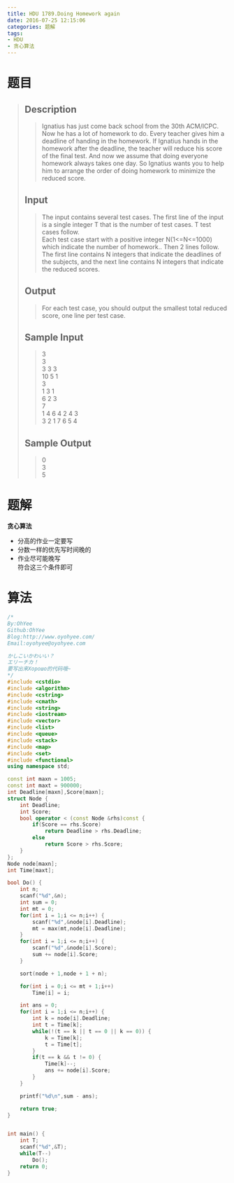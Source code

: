 ```yaml
---
title: HDU 1789.Doing Homework again
date: 2016-07-25 12:15:06
categories: 题解
tags:
- HDU
- 贪心算法
---
```

# 题目
> 
> ## Description  
>> Ignatius has just come back school from the 30th ACM/ICPC. Now he has a lot of homework to do. Every teacher gives him a deadline of handing in the homework. If Ignatius hands in the homework after the deadline, the teacher will reduce his score of the final test. And now we assume that doing everyone homework always takes one day. So Ignatius wants you to help him to arrange the order of doing homework to minimize the reduced score.  
>>    
>> <!--more-->  
> 
> ## Input  
>> The input contains several test cases. The first line of the input is a single integer T that is the number of test cases. T test cases follow.   
>> Each test case start with a positive integer N(1<=N<=1000) which indicate the number of homework.. Then 2 lines follow. The first line contains N integers that indicate the deadlines of the subjects, and the next line contains N integers that indicate the reduced scores.   
>>    
> 
> ## Output  
>> For each test case, you should output the smallest total reduced score, one line per test case.   
>>    
> 
> ## Sample Input  
>> 3  
>> 3  
>> 3 3 3  
>> 10 5 1  
>> 3  
>> 1 3 1  
>> 6 2 3  
>> 7  
>> 1 4 6 4 2 4 3  
>> 3 2 1 7 6 5 4   
>>    
> 
> ## Sample Output  
>> 0  
>> 3  
>> 5   

# 题解
**贪心算法**  
- 分高的作业一定要写
- 分数一样的优先写时间晚的
- 作业尽可能晚写  
符合这三个条件即可  

# 算法
```cpp Doing Homework again https://github.com/OhYee/ACM.github.io/blob/master/HDU/1789.Doing%20Homework%20again.cpp 代码备份
/*
By:OhYee
Github:OhYee
Blog:http://www.oyohyee.com/
Email:oyohyee@oyohyee.com

かしこいかわいい？
エリーチカ！
要写出来Хорошо的代码哦~
*/
#include <cstdio>
#include <algorithm>
#include <cstring>
#include <cmath>
#include <string>
#include <iostream>
#include <vector>
#include <list>
#include <queue>
#include <stack>
#include <map>
#include <set>
#include <functional>
using namespace std;

const int maxn = 1005;
const int maxt = 900000;
int Deadline[maxn],Score[maxn];
struct Node {
    int Deadline;
    int Score;
    bool operator < (const Node &rhs)const {
        if(Score == rhs.Score)
            return Deadline > rhs.Deadline;
        else
            return Score > rhs.Score;
    }
};
Node node[maxn];
int Time[maxt];

bool Do() {
    int n;
    scanf("%d",&n);
    int sum = 0;
    int mt = 0;
    for(int i = 1;i <= n;i++) {
        scanf("%d",&node[i].Deadline);
        mt = max(mt,node[i].Deadline);
    }
    for(int i = 1;i <= n;i++) {
        scanf("%d",&node[i].Score);
        sum += node[i].Score;
    }

    sort(node + 1,node + 1 + n);

    for(int i = 0;i <= mt + 1;i++)
        Time[i] = i;

    int ans = 0;
    for(int i = 1;i <= n;i++) {
        int k = node[i].Deadline;
        int t = Time[k];
        while(!(t == k || t == 0 || k == 0)) {
            k = Time[k];
            t = Time[t];
        }
        if(t == k && t != 0) {
            Time[k]--;
            ans += node[i].Score;
        }
    }

    printf("%d\n",sum - ans);

    return true;
}


int main() {
    int T;
    scanf("%d",&T);
    while(T--)
        Do();
    return 0;
}
```